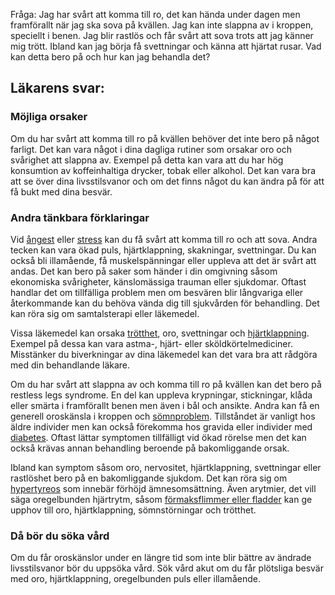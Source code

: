Fråga: Jag har svårt att komma till ro, det kan hända under dagen men framförallt när jag ska sova på kvällen. Jag kan inte slappna av i kroppen, speciellt i benen. Jag blir rastlös och får svårt att sova trots att jag känner mig trött. Ibland kan jag börja få svettningar och känna att hjärtat rusar. Vad kan detta bero på och hur kan jag behandla det?

Läkarens svar:
--------------

### Möjliga orsaker

Om du har svårt att komma till ro på kvällen behöver det inte bero på något farligt. Det kan vara något i dina dagliga rutiner som orsakar oro och svårighet att slappna av. Exempel på detta kan vara att du har hög konsumtion av koffeinhaltiga drycker, tobak eller alkohol. Det kan vara bra att se över dina livsstilsvanor och om det finns något du kan ändra på för att få bukt med dina besvär.

### Andra tänkbara förklaringar

Vid [ångest](https://www.kry.se/fakta/angest-och-oro/ "angest") eller [stress](https://www.kry.se/fakta/stress/ "stress") kan du få svårt att komma till ro och att sova. Andra tecken kan vara ökad puls, hjärtklappning, skakningar, svettningar. Du kan också bli illamående, få muskelspänningar eller uppleva att det är svårt att andas. Det kan bero på saker som händer i din omgivning såsom ekonomiska svårigheter, känslomässiga trauman eller sjukdomar. Oftast handlar det om tillfälliga problem men om besvären blir långvariga eller återkommande kan du behöva vända dig till sjukvården för behandling. Det kan röra sig om samtalsterapi eller läkemedel.

Vissa läkemedel kan orsaka [trötthet](https://www.kry.se/fakta/trotthet/ "trotthet"), oro, svettningar och [hjärtklappning](https://www.kry.se/fakta/hjartklappning/ "hjartklappning"). Exempel på dessa kan vara astma-, hjärt- eller sköldkörtelmediciner. Misstänker du biverkningar av dina läkemedel kan det vara bra att rådgöra med din behandlande läkare.

Om du har svårt att slappna av och komma till ro på kvällen kan det bero på restless legs syndrome. En del kan uppleva krypningar, stickningar, klåda eller smärta i framförallt benen men även i bål och ansikte. Andra kan få en generell oroskänsla i kroppen och [sömnproblem](https://www.kry.se/fakta/somnproblem/ "somnproblem"). Tillståndet är vanligt hos äldre individer men kan också förekomma hos gravida eller individer med [diabetes](https://www.kry.se/fakta/diabetes/ "diabetes"). Oftast lättar symptomen tillfälligt vid ökad rörelse men det kan också krävas annan behandling beroende på bakomliggande orsak.

Ibland kan symptom såsom oro, nervositet, hjärtklappning, svettningar eller rastlöshet bero på en bakomliggande sjukdom. Det kan röra sig om [hypertyreos](https://www.kry.se/fakta/hypertyreos/ "hypertyreos") som innebär förhöjd ämnesomsättning. Även arytmier, det vill säga oregelbunden hjärtrytm, såsom [förmaksflimmer eller fladder](https://www.kry.se/fakta/formaksflimmer/ "formaksflimmer-eller-fladder") kan ge upphov till oro, hjärtklappning, sömnstörningar och trötthet.

### Då bör du söka vård

Om du får oroskänslor under en längre tid som inte blir bättre av ändrade livsstilsvanor bör du uppsöka vård. Sök vård akut om du får plötsliga besvär med oro, hjärtklappning, oregelbunden puls eller illamående.